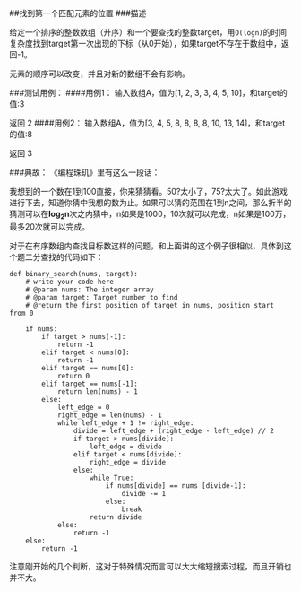 ##找到第一个匹配元素的位置
###描述

给定一个排序的整数数组（升序）和一个要查找的整数target，用`O(logn)`的时间复杂度找到target第一次出现的下标（从0开始），如果target不存在于数组中，返回-1。

元素的顺序可以改变，并且对新的数组不会有影响。
 
###测试用例：
####用例1：
输入数组A，值为[1, 2, 3, 3, 4, 5, 10]，和target的值:3

返回 2
####用例2：
输入数组A，值为[3, 4, 5, 8, 8, 8, 8, 10, 13, 14]，和target的值:8

返回 3
 
###典故：
 《编程珠玑》里有这么一段话：
 
我想到的一个数在1到100直接，你来猜猜看。50?太小了，75?太大了。如此游戏进行下去，知道你猜中我想的数为止。如果可以猜的范围在1到n之间，那么折半的猜测可以在**log<sub>2</sub>n**次之内猜中，n如果是1000，10次就可以完成，n如果是100万，最多20次就可以完成。
 
对于在有序数组内查找目标数这样的问题，和上面讲的这个例子很相似，具体到这个题二分查找的代码如下：
 
    def binary_search(nums, target):
        # write your code here
        # @param nums: The integer array
        # @param target: Target number to find
        # @return the first position of target in nums, position start from 0
        
        if nums:
            if target > nums[-1]:
                return -1
            elif target < nums[0]:
                return -1
            elif target == nums[0]:
                return 0
            elif target == nums[-1]:
                return len(nums) - 1
            else:
                left_edge = 0
                right_edge = len(nums) - 1
                while left_edge + 1 != right_edge:
                    divide = left_edge + (right_edge - left_edge) // 2
                    if target > nums[divide]:
                        left_edge = divide
                    elif target < nums[divide]:
                        right_edge = divide
                    else:
                        while True:
                            if nums[divide] == nums [divide-1]:
                                divide -= 1
                            else:
                                break
                        return divide
                else:
                    return -1
        else:
            return -1
    
注意刚开始的几个判断，这对于特殊情况而言可以大大缩短搜索过程，而且开销也并不大。